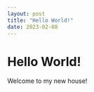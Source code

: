 ```yaml
---
layout: post
title: "Hello World!"
date: 2023-02-08
---
```


# Hello World!
Welcome to my new house!
